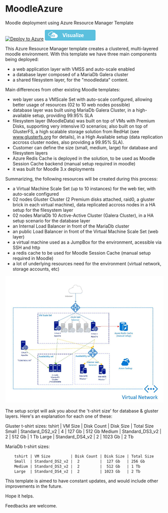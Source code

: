 # MoodleAzure
Moodle deployment using Azure Resource Manager Template

[![Deploy to Azure](http://azuredeploy.net/deploybutton.png)](https://portal.azure.com/#create/Microsoft.Template/uri/https%3A%2F%2Fraw.githubusercontent.com%2Fpateixei%2FMoodleAzure%2Fv2%2Fazuredeploy.json)  [![Visualize](https://raw.githubusercontent.com/Azure/azure-quickstart-templates/master/1-CONTRIBUTION-GUIDE/images/visualizebutton.png)](http://armviz.io/#/?load=https%3A%2F%2Fraw.githubusercontent.com%2Fpateixei%2FMoodleAzure%2Fv2%2Fazuredeploy.json)

This Azure Resource Manager template creates a clustered, multi-layered moodle environment. 
With this template we have three main components being deployed: 
- a web application layer with VMSS and auto-scale enabled
- a database layer composed of a MariaDb Galera cluster 
- a shared filesystem layer, for the "moodledata" content.

Main differences from other existing Moodle templates:
- web layer uses a VMScale Set with auto-scale configured, allowing better usage of resources (02 to 10 web nodes possible)
- database layer was built using MariaDb Galera Cluster, in a high-available setup, providing 99.95% SLA
- filesystem layer (MoodleData) was built on top of VMs with Premium Disks, supporting very intensive IO scenarios; also built on top of GlusterFS, a high scalable storage solution from RedHat (see www.glusterfs.org for details), in a High Available setup (data replication accross cluster nodes, also providing a 99.95% SLA).
- Customer can define the size (small, medium, large) for database and filesystem layers
- Azure Redis Cache is deployed in the solution, to be used as Moodle Session Cache backend (manual setup required in moodle)
- it was built for Moodle 3.x deployments 

Summarizing, the following resources will be created during this process:

- a Virtual Machine Scale Set (up to 10 instances) for the web tier, with auto-scale configured
- 02 nodes Gluster Cluster  (2 Premium disks attached, raid0, a gluster brick in each virtual machine), data replicated accross nodes in a HA setup for the filesystem layer
- 02 nodes MariaDb 10 Active-Active Cluster (Galera Cluster), in a HA setup scenario for the database layer
- an Internal Load Balancer in front of the MariaDb cluster
- an public Load Balancer in front of the Virtual Machine Scale Set (web layer)
- a virtual machine used as a JumpBox for the environment, acessible via SSH and http
- a redis cache to be used for Moodle Session Cache (manual setup required in Moodle)
- a lot of underlying resources need for the environment (virtual network, storage accounts, etc)

![Moodle On Azure](./images/moodle-on-azure.jpg)

The setup script will ask you about the 't-shirt size' for database & gluster layers.
Here's an explanation for each one of these: 

Gluster t-shirt sizes: 
		tshirt | VM Size         | Disk Count | Disk Size | Total Size
		Small  | Standard_DS2_v2 |  4         |  127 Gb   | 512 Gb
		Medium | Standard_DS3_v2 |  2         |  512 Gb   | 1 Tb
		Large  | Standard_DS4_v2 |  2         | 1023 Gb   | 2 Tb

MariaDb t-shirt sizes: 

		tshirt | VM Size         | Disk Count | Disk Size | Total Size
		Small  | Standard_DS2_v2 |  2         |  127 Gb   | 256 Gb
		Medium | Standard_DS3_v2 |  2         |  512 Gb   | 1 Tb
		Large  | Standard_DS4_v2 |  2         | 1023 Gb   | 2 Tb

This template is aimed to have constant updates, and would include other improvements in the future. 

Hope it helps.

Feedbacks are welcome.


